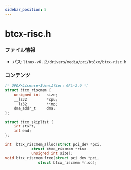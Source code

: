 ```yaml
---
sidebar_position: 5
---
```

# btcx-risc.h

### ファイル情報

- パス: `linux-v6.12/drivers/media/pci/bt8xx/btcx-risc.h`

### コンテンツ

```h
/* SPDX-License-Identifier: GPL-2.0 */
struct btcx_riscmem {
	unsigned int   size;
	__le32         *cpu;
	__le32         *jmp;
	dma_addr_t     dma;
};

struct btcx_skiplist {
	int start;
	int end;
};

int  btcx_riscmem_alloc(struct pci_dev *pci,
			struct btcx_riscmem *risc,
			unsigned int size);
void btcx_riscmem_free(struct pci_dev *pci,
		       struct btcx_riscmem *risc);

```
